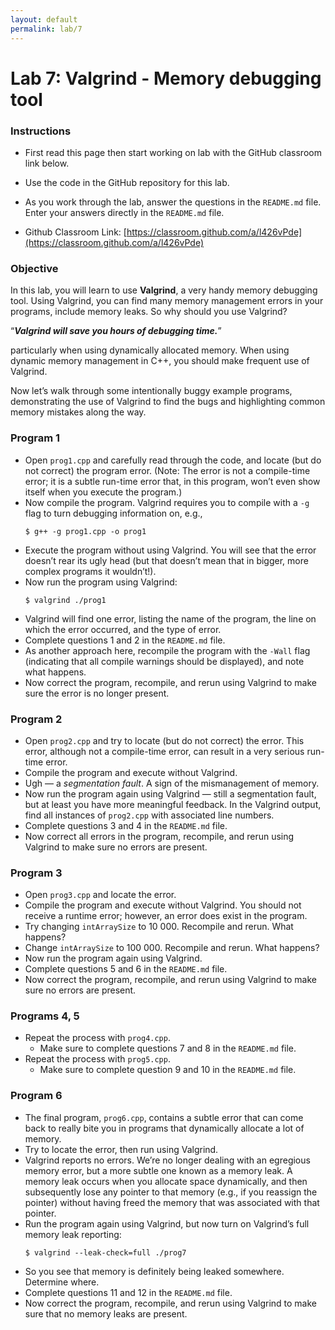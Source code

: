 ```yaml
---
layout: default
permalink: lab/7
---
```


# Lab 7: Valgrind - Memory debugging tool

### Instructions
* First read this page then start working on lab with the GitHub classroom link below.

* Use the code in the GitHub repository for this lab.

* As you work through the lab, answer the questions in the `README.md` file. Enter your answers directly in the `README.md` file.

* Github Classroom Link: [https://classroom.github.com/a/l426vPde](https://classroom.github.com/a/l426vPde)


### Objective
In this lab, you will learn to use __Valgrind__, a very handy memory debugging tool. Using Valgrind, you can find many memory management errors in your programs, include memory leaks. So why should you use Valgrind? 

“___Valgrind will save you hours of debugging time.___”

particularly when using dynamically allocated memory. When using dynamic memory management in C++, you should make frequent use of Valgrind.

Now let’s walk through some intentionally buggy example programs, demonstrating the use of Valgrind to find the bugs and highlighting common memory mistakes along the way.

### Program 1

* Open `prog1.cpp` and carefully read through the code, and locate (but do not correct) the program error. (Note: The error is not a compile-time error; it is a subtle run-time error that, in this program, won’t even show itself when you execute the program.)
* Now compile the program. Valgrind requires you to compile with a `-g` flag to turn debugging information on, e.g.,
    ```
    $ g++ -g prog1.cpp -o prog1
    ```     
* Execute the program without using Valgrind. You will see that the error doesn’t rear its ugly head (but that doesn’t mean that in bigger, more complex programs it wouldn’t!).
* Now run the program using Valgrind:
    ```
    $ valgrind ./prog1
    ```       
* Valgrind will find one error, listing the name of the program, the line on which the error occurred, and the type of error.
* Complete questions 1 and 2 in the `README.md` file.
* As another approach here, recompile the program with the `-Wall` flag (indicating that all compile warnings should be displayed), and note what happens.
* Now correct the program, recompile, and rerun using Valgrind to make sure the error is no longer present.

### Program 2
 
* Open `prog2.cpp` and try to locate (but do not correct) the error. This error, although not a compile-time error, can result in a very serious run-time error.
* Compile the program and execute without Valgrind. 
* Ugh — a _segmentation fault_. A sign of the  mismanagement of memory.
* Now run the program again using Valgrind — still a segmentation fault, but at least you have more meaningful feedback. In the Valgrind output, find all instances of `prog2.cpp` with associated line numbers.
* Complete questions 3 and 4 in the `README.md` file.
* Now correct all errors in the program, recompile, and rerun using Valgrind to make sure no errors are present.

### Program 3

* Open `prog3.cpp` and locate the error.
* Compile the program and execute without Valgrind. You should not receive a runtime error; however, an error does exist in the program.
* Try changing `intArraySize` to 10 000. Recompile and rerun. What happens?
* Change `intArraySize` to 100 000. Recompile and rerun. What happens?
* Now run the program again using Valgrind.
* Complete questions 5 and 6 in the `README.md` file.
* Now correct the program, recompile, and rerun using Valgrind to make sure no errors are present.

### Programs 4, 5

* Repeat the process with `prog4.cpp`. 
    - Make sure to complete questions 7 and 8 in the `README.md` file.
* Repeat the process with `prog5.cpp`. 
    - Make sure to complete question 9 and 10 in the `README.md` file. 

### Program 6

* The final program, `prog6.cpp`, contains a subtle error that can come back to really bite you in programs that dynamically allocate a lot of memory.
* Try to locate the error, then run using Valgrind.
* Valgrind reports no errors. We’re no longer dealing with an egregious memory error, but a more subtle one known as a memory leak. A memory leak occurs when you allocate space dynamically, and then subsequently lose any pointer to that memory (e.g., if you reassign the pointer) without having freed the memory that was associated with that pointer.
* Run the program again using Valgrind, but now turn on Valgrind’s full memory leak reporting:
    ```
    $ valgrind --leak-check=full ./prog7
    ```        
* So you see that memory is definitely being leaked somewhere. Determine where.
* Complete questions 11 and 12 in the `README.md` file.
* Now correct the program, recompile, and rerun using Valgrind to make sure that no memory leaks are present.